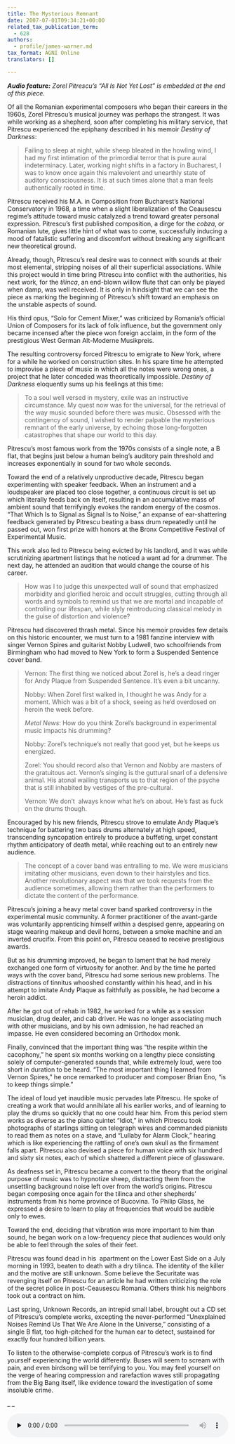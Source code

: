 ```yaml
---
title: The Mysterious Remnant
date: 2007-07-01T09:34:21+00:00
related_tax_publication_term:
  - 628
authors:
  - profile/james-warner.md
tax_format: AGNI Online
translators: []

---
```

_**Audio feature:** Zorel Pitrescu’s “All Is Not Yet Lost” is embedded at the end of this piece._

Of all the Romanian experimental composers who began their careers in the 1960s, Zorel Pitrescu’s musical journey was perhaps the strangest. It was while working as a shepherd, soon after completing his military service, that Pitrescu experienced the epiphany described in his memoir _Destiny of Darkness_:

> Failing to sleep at night, while sheep bleated in the howling wind, I had my first intimation of the primordial terror that is pure aural indeterminacy. Later, working night shifts in a factory in Bucharest, I was to know once again this malevolent and unearthly state of auditory consciousness. It is at such times alone that a man feels authentically rooted in time.

Pitrescu received his M.A. in Composition from Bucharest’s National Conservatory in 1968, a time when a slight liberalization of the Ceausescu regime’s attitude toward music catalyzed a trend toward greater personal expression. Pitrescu’s first published composition, a dirge for the _cobza_, or Romanian lute, gives little hint of what was to come, successfully inducing a mood of fatalistic suffering and discomfort without breaking any significant new theoretical ground.

Already, though, Pitrescu’s real desire was to connect with sounds at their most elemental, stripping noises of all their superficial associations. While this project would in time bring Pitrescu into conflict with the authorities, his next work, for the _tilinca_, an end-blown willow flute that can only be played when damp, was well received. It is only in hindsight that we can see the piece as marking the beginning of Pitrescu’s shift toward an emphasis on the unstable aspects of sound.

His third opus, “Solo for Cement Mixer,” was criticized by Romania’s official Union of Composers for its lack of folk influence, but the government only became incensed after the piece won foreign acclaim, in the form of the prestigious West German Alt-Moderne Musikpreis.

The resulting controversy forced Pitrescu to emigrate to New York, where for a while he worked on construction sites. In his spare time he attempted to improvise a piece of music in which all the notes were wrong ones, a project that he later conceded was theoretically impossible. _Destiny of Darkness_ eloquently sums up his feelings at this time:

> To a soul well versed in mystery, exile was an instructive circumstance. My quest now was for the universal, for the retrieval of the way music sounded before there was music. Obsessed with the contingency of sound, I wished to render palpable the mysterious remnant of the early universe, by echoing those long-forgotten catastrophes that shape our world to this day.

Pitrescu’s most famous work from the 1970s consists of a single note, a B flat, that begins just below a human being’s auditory pain threshold and increases exponentially in sound for two whole seconds.

Toward the end of a relatively unproductive decade, Pitrescu began experimenting with speaker feedback. When an instrument and a loudspeaker are placed too close together, a continuous circuit is set up which literally feeds back on itself, resulting in an accumulative mass of ambient sound that terrifyingly evokes the random energy of the cosmos. “That Which Is to Signal as Signal Is to Noise,” an expanse of ear-shattering feedback generated by Pitrescu beating a bass drum repeatedly until he passed out, won first prize with honors at the Bronx Competitive Festival of Experimental Music.

This work also led to Pitrescu being evicted by his landlord, and it was while scrutinizing apartment listings that he noticed a want ad for a drummer. The next day, he attended an audition that would change the course of his career.

> How was I to judge this unexpected wall of sound that emphasized morbidity and glorified heroic and occult struggles, cutting through all words and symbols to remind us that we are mortal and incapable of controlling our lifespan, while slyly reintroducing classical melody in the guise of distortion and violence?

Pitrescu had discovered thrash metal. Since his memoir provides few details on this historic encounter, we must turn to a 1981 fanzine interview with singer Vernon Spires and guitarist Nobby Ludwell, two schoolfriends from Birmingham who had moved to New York to form a Suspended Sentence cover band.

> Vernon: The first thing we noticed about Zorel is, he’s a dead ringer for Andy Plaque from Suspended Sentence. It’s even a bit uncanny.
>
> Nobby: When Zorel first walked in, I thought he was Andy for a moment. Which was a bit of a shock, seeing as he’d overdosed on heroin the week before.
>
> _Metal News_: How do you think Zorel’s background in experimental music impacts his drumming?
>
> Nobby: Zorel’s technique’s not really that good yet, but he keeps us energized.
>
> Zorel: You should record also that Vernon and Nobby are masters of the gratuitous act. Vernon’s singing is the guttural snarl of a defensive animal. His atonal wailing transports us to that region of the psyche that is still inhabited by vestiges of the pre-cultural.
>
> Vernon: We don’t  always know what he’s on about. He’s fast as fuck on the drums though.

Encouraged by his new friends, Pitrescu strove to emulate Andy Plaque’s technique for battering two bass drums alternately at high speed, transcending syncopation entirely to produce a buffeting, urget constant rhythm anticipatory of death metal, while reaching out to an entirely new audience.

> The concept of a cover band was entralling to me. We were musicians imitating other musicians, even down to their hairstyles and tics. Another revolutionary aspect was that we took requests from the audience sometimes, allowing them rather than the performers to dictate the content of the performance.

Pitrescu’s joining a heavy metal cover band sparked controversy in the experimental music community. A former practitioner of the avant-garde was voluntarily apprenticing himself within a despised genre, appearing on stage wearing makeup and devil horns, between a smoke machine and an inverted crucifix. From this point on, Pitrescu ceased to receive prestigious awards.

But as his drumming improved, he began to lament that he had merely exchanged one form of virtuosity for another. And by the time he parted ways with the cover band, Pitrescu had some serious new problems. The distractions of tinnitus whooshed constantly within his head, and in his attempt to imitate Andy Plaque as faithfully as possible, he had become a heroin addict.

After he got out of rehab in 1982, he worked for a while as a session musician, drug dealer, and cab driver. He was no longer associating much with other musicians, and by his own admission, he had reached an impasse. He even considered becoming an Orthodox monk.

Finally, convinced that the important thing was “the respite within the cacophony,” he spent six months working on a lengthy piece consisting solely of computer-generated sounds that, while extremely loud, were too short in duration to be heard. “The most important thing I learned from Vernon Spires,” he once remarked to producer and composer Brian Eno, “is to keep things simple.”

The ideal of loud yet inaudible music pervades late Pitrescu. He spoke of creating a work that would annihilate all his earlier works, and of learning to play the drums so quickly that no one could hear him. From this period stem works as diverse as the piano quintet “Idiot,” in which Pitrescu took photographs of starlings sitting on telegraph wires and commanded pianists to read them as notes on a stave, and “Lullaby for Alarm Clock,” hearing which is like experiencing the rattling of one’s own skull as the firmament falls apart. Pitrescu also devised a piece for human voice with six hundred and sixty six notes, each of which shattered a different piece of glassware.

As deafness set in, Pitrescu became a convert to the theory that the original purpose of music was to hypnotize sheep, distracting them from the unsettling background noise left over from the world’s origins. Pitrescu began composing once again for the tilinca and other shepherds’ instruments from his home province of Bucovina. To Philip Glass, he expressed a desire to learn to play at frequencies that would be audible only to ewes.

Toward the end, deciding that vibration was more important to him than sound, he began work on a low-frequency piece that audiences would only be able to feel through the soles of their feet.

Pitrescu was found dead in his  apartment on the Lower East Side on a July morning in 1993, beaten to death with a dry tilinca. The identity of the killer and the motive are still unknown. Some believe the Securitate was revenging itself on Pitrescu for an article he had written criticizing the role of the secret police in post-Ceausescu Romania. Others think his neighbors took out a contract on him.

Last spring, Unknown Records, an intrepid small label, brought out a CD set of Pitrescu’s complete works, excepting the never-performed “Unexplained Noises Remind Us That We Are Alone In the Universe,” consisting of a single B flat, too high-pitched for the human ear to detect, sustained for exactly four hundred billion years.

To listen to the otherwise-complete corpus of Pitrescu’s work is to find yourself experiencing the world differently. Buses will seem to scream with pain, and even birdsong will be terrifying to you. You may feel yourself on the verge of hearing compression and rarefaction waves still propagating from the Big Bang itself, like evidence toward the investigation of some insoluble crime.

_ _

<!--[if lt IE 9]><![endif]--><audio class="wp-audio-shortcode" id="audio-737-1" preload="none" style="width: 100%;" controls="controls"><source type="audio/mpeg" src="/uploads/Warner-Mysterious-Remnant-Zorel-Pitrescu-audio.mp3?_=1" />

</uploads/Warner-Mysterious-Remnant-Zorel-Pitrescu-audio.mp3></audio>

_Zorel Pitrescu created this thirty-second noiseburst, “All Is Not Yet Lost,” by digitally manipulating the sounds of Manhattan street performers and construction workers. One of Pitrescu’s more tranquil pieces from the early 1990s, created with the aid of music producer David Gleeson, it enjoyed a brief popularity in the dance clubs of Moldavia. Pitrescu himself can be heard playing a few notes of the Romanian folk song “Wolves in the Kitchen” on the tilinca._